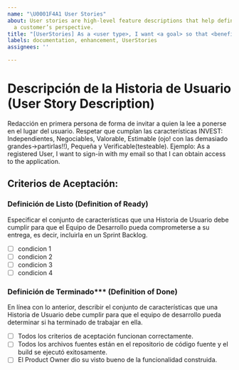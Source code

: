 ```yaml
---
name: "\U0001F4A1 User Stories"
about: User stories are high-level feature descriptions that help define benefit from
  a customer’s perspective.
title: "[UserStories] As a <user type>, I want <a goal> so that <benefit>"
labels: documentation, enhancement, UserStories
assignees: ''

---
```


# Descripción de la Historia de Usuario (User Story Description)
  
  Redacción en primera persona de forma de invitar a quien la lee a ponerse en el lugar del usuario.
  Respetar que cumplan las características INVEST: Independientes, Negociables, Valorable, Estimable (ojo! con las demasiado grandes->partirlas!!), Pequeña y Verificable(testeable).
  Ejemplo: As a registered User, I want to sign-in with my email so that I can obtain access to the application.

## Criterios de Aceptación:
  
### Definición de Listo (Definition of Ready)
  Especificar el conjunto de características que una Historia de Usuario debe cumplir para que el Equipo de Desarrollo pueda comprometerse a su entrega, es decir, incluirla en un Sprint Backlog.
  
  - [ ] condicion 1
  - [ ] condicion 2
  - [ ] condicion 3
  - [ ] condicion 4
  
### Definición de Terminado*** (Definition of Done)
  
  En línea con lo anterior, describir el conjunto de características que una Historia de Usuario debe cumplir para que el equipo de desarrollo pueda determinar si ha terminado de trabajar en ella.
  
  - [ ] Todos los criterios de aceptación funcionan correctamente.
  - [ ] Todos los archivos fuentes están en el repositorio de código fuente y el build se ejecutó exitosamente.
  - [ ] El Product Owner dio su visto bueno de la funcionalidad construida.
